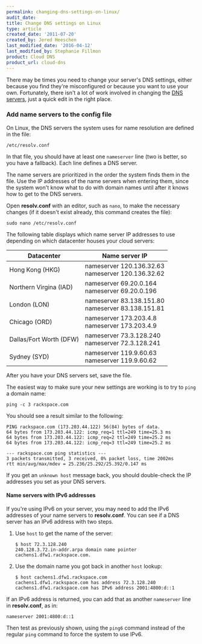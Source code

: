 ```yaml
---
permalink: changing-dns-settings-on-linux/
audit_date:
title: Change DNS settings on Linux
type: article
created_date: '2011-07-20'
created_by: Jered Heeschen
last_modified_date: '2016-04-12'
last_modified_by: Stephanie Fillmon
product: Cloud DNS
product_url: cloud-dns
---
```


There may be times you need to change your server's DNS settings, either
because you find they're misconfigured or because you want to use your
own. Fortunately, there isn't a lot of work involved in changing the
[DNS servers](http://www.rackspace.com/cloud/dns/), just a quick edit in the
right place.

### Add name servers to the config file

On Linux, the DNS servers the system uses for name resolution are defined
in the file:

    /etc/resolv.conf

In that file, you should have at least one `nameserver` line (two is
better, so you have a fallback). Each line defines a DNS server.

The name servers are prioritized in the order the system finds them
in the file. Use the IP addresses of the name servers when entering
them, since the system won't know what to do with domain names until
after it knows how to get to the DNS servers.

Open **resolv.conf** with an editor, such as `nano`, to make the necessary changes
(if it doesn't exist already, this command creates the file):

    sudo nano /etc/resolv.conf

The following table displays which name server IP addresses to use depending on which datacenter houses your cloud servers:

| Datacenter | Name server IP |
|---|---|
| Hong Kong (HKG) | nameserver 120.136.32.63 <br /> nameserver 120.136.32.62 |
| Northern Virgina (IAD) | nameserver 69.20.0.164 <br /> nameserver 69.20.0.196 |
| London (LON) | nameserver 83.138.151.80 <br /> nameserver 83.138.151.81 |
| Chicago (ORD) | nameserver 173.203.4.8 <br /> nameserver 173.203.4.9 |
| Dallas/Fort Worth (DFW) | nameserver 73.3.128.240 <br /> nameserver 72.3.128.241 |
| Sydney (SYD) | nameserver 119.9.60.63 <br /> nameserver 119.9.60.62 |

After you have your DNS servers set, save the file.

The easiest way to make sure your new settings are working is to try to `ping` a domain name:

    ping -c 3 rackspace.com

You should see a result similar to the following:

    PING rackspace.com (173.203.44.122) 56(84) bytes of data.
    64 bytes from 173.203.44.122: icmp_req=1 ttl=249 time=25.3 ms
    64 bytes from 173.203.44.122: icmp_req=2 ttl=249 time=25.2 ms
    64 bytes from 173.203.44.122: icmp_req=3 ttl=249 time=25.2 ms

    --- rackspace.com ping statistics ---
    3 packets transmitted, 3 received, 0% packet loss, time 2002ms
    rtt min/avg/max/mdev = 25.236/25.292/25.392/0.147 ms

If you get an `unknown host` message back, you should double-check the IP
addresses you set as your DNS servers.

#### Name servers with IPv6 addresses

If you're using IPv6 on your server, you may need to add the IPv6
addresses of your name servers to **resolv.conf**. You can see if a DNS
server has an IPv6 address with two steps.

1. Use `host` to get the name of the server:

       $ host 72.3.128.240
       240.128.3.72.in-addr.arpa domain name pointer cachens1.dfw1.rackspace.com.

2. Use the domain name you got back in another `host` lookup:

       $ host cachens1.dfw1.rackspace.com
       cachens1.dfw1.rackspace.com has address 72.3.128.240
       cachens1.dfw1.rackspace.com has IPv6 address 2001:4800:d::1

If an IPv6 address is returned, you can add that as another `nameserver`
line in **resolv.conf**, as in:

    nameserver 2001:4800:d::1

Then test as previously shown, using the `ping6` command instead of the regular
`ping` command to force the system to use IPv6.
